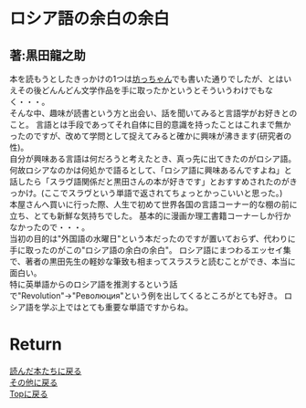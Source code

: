 # ロシア語の余白の余白
## 著:黒田龍之助

本を読もうとしたきっかけの1つは[坊っちゃん](./bochan.md)でも書いた通りでしたが、とはいえその後どんんどん文学作品を手に取ったかというとそういうわけでもなく・・・。<br>
そんな中、趣味が読書という方と出会い、話を聞いてみると言語学がお好きとのこと。
言語とは手段であってそれ自体に目的意識を持ったことはこれまで無かったのですが、改めて学問として捉えてみると確かに興味が沸きます(研究者の性)。<br>
自分が興味ある言語は何だろうと考えたとき、真っ先に出てきたのがロシア語。
何故ロシアなのかは何処かで語るとして、「ロシア語に興味あるんですよね」と話したら「スラヴ語関係だと黒田さんの本が好きです」とおすすめされたのがきっかけ。(ここでスラヴという単語で返されてちょっとかっこいいと思った。)<br>
本屋さんへ買いに行った際、人生で初めて世界各国の言語コーナー的な棚の前に立ち、とても新鮮な気持ちでした。
基本的に漫画か理工書籍コーナーしか行かなかったので・・・。<br>
当初の目的は"外国語の水曜日"という本だったのですが置いておらず、代わりに手に取ったのがこの"ロシア語の余白の余白"。
ロシア語にまつわるエッセイ集で、著者の黒田先生の軽妙な筆致も相まってスラスラと読むことができ、本当に面白い。<br>
特に英単語からのロシア語を推測するという話で"Revolution"→"Pеволюция"という例を出してくるところがとても好き。
ロシア語を学ぶ上ではとても重要な単語ですからね。



# Return
[読んだ本たちに戻る](../book_log.md)<br>
[その他に戻る](../others.md)<br>
[Topに戻る](https://motoyashinozaki.github.io/minidora/)